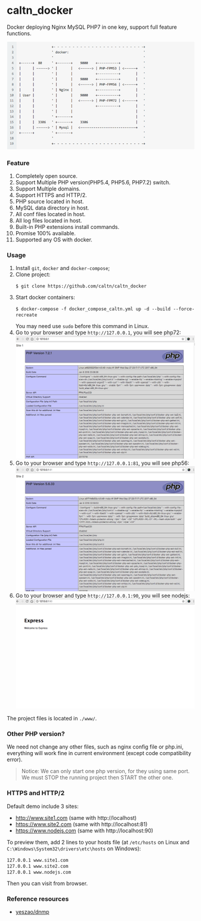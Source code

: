 # caltn_docker

Docker deploying Nginx MySQL PHP7 in one key, support full feature functions.

![Demo Image](./doc/docker.png)

### Feature
1. Completely open source.
2. Support Multiple PHP version(PHP5.4, PHP5.6, PHP7.2) switch.
3. Support Multiple domains.
4. Support HTTPS and HTTP/2.
5. PHP source located in host.
6. MySQL data directory in host.
7. All conf files located in host.
8. All log files located in host.
9. Built-in PHP extensions install commands.
10. Promise 100% available.
11. Supported any OS with docker.

### Usage
1. Install `git`, `docker` and `docker-compose`;
2. Clone project:
    ```
    $ git clone https://github.com/caltn/caltn_docker
    ```
4. Start docker containers:
    ```
    $ docker-compose -f docker_compose_caltn.yml up -d --build --force-recreate
    ```
    You may need use `sudo` before this command in Linux.
5. Go to your browser and type `http://127.0.0.1`, you will see php72:
![Demo Image](./doc/site1.png)
6. Go to your browser and type `http://127.0.0.1:81`, you will see php56:
![Demo Image](./doc/site2.png)
7. Go to your browser and type `http://127.0.0.1:90`, you will see nodejs:
![Demo Image](./doc/nodejs.png)

The project files is located in `./www/`.

### Other PHP version?
We need not change any other files, such as nginx config file or php.ini, everything will work fine in current environment (except code compatibility error).

> Notice: We can only start one php version, for they using same port. We must STOP the running project then START the other one.

### HTTPS and HTTP/2
Default demo include 3 sites:
* http://www.site1.com (same with http://localhost)
* https://www.site2.com (same with http://localhost:81)
* https://www.nodejs.com (same with http://localhost:90)

To preview them, add 2 lines to your hosts file (at `/etc/hosts` on Linux and `C:\Windows\System32\drivers\etc\hosts` on Windows):
```
127.0.0.1 www.site1.com
127.0.0.1 www.site2.com
127.0.0.1 www.nodejs.com
```
Then you can visit from browser.

### Reference resources
- [yeszao/dnmp](https://github.com/yeszao/dnmp)